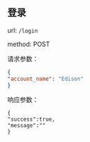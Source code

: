 ## 登录

url: `/login`

method: POST

 请求参数：

```json
{
"account_name": "Edison"
}
```

响应参数：

```
{
"success":true,
"message":""
}
```

